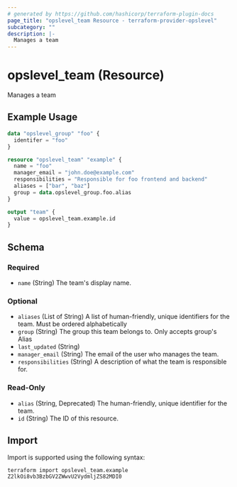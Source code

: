 ```yaml
---
# generated by https://github.com/hashicorp/terraform-plugin-docs
page_title: "opslevel_team Resource - terraform-provider-opslevel"
subcategory: ""
description: |-
  Manages a team
---
```


# opslevel_team (Resource)

Manages a team

## Example Usage

```terraform
data "opslevel_group" "foo" {
  identifer = "foo"
}

resource "opslevel_team" "example" {
  name = "foo"
  manager_email = "john.doe@example.com"
  responsibilities = "Responsible for foo frontend and backend"
  aliases = ["bar", "baz"]
  group = data.opslevel_group.foo.alias
}

output "team" {
  value = opslevel_team.example.id
}
```

<!-- schema generated by tfplugindocs -->
## Schema

### Required

- `name` (String) The team's display name.

### Optional

- `aliases` (List of String) A list of human-friendly, unique identifiers for the team. Must be ordered alphabetically
- `group` (String) The group this team belongs to. Only accepts group's Alias
- `last_updated` (String)
- `manager_email` (String) The email of the user who manages the team.
- `responsibilities` (String) A description of what the team is responsible for.

### Read-Only

- `alias` (String, Deprecated) The human-friendly, unique identifier for the team.
- `id` (String) The ID of this resource.

## Import

Import is supported using the following syntax:

```shell
terraform import opslevel_team.example Z2lkOi8vb3BzbGV2ZWwvU2VydmljZS82MDI0
```
